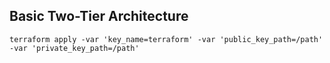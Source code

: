 ## Basic Two-Tier Architecture

`terraform apply -var 'key_name=terraform' -var 'public_key_path=/path' -var 'private_key_path=/path'`
